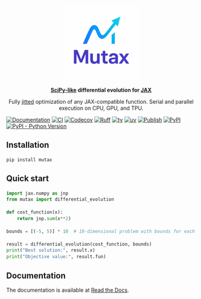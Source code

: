 <div align="center">
  <a href="https://github.com/gerlero/mutax"><img src="https://raw.githubusercontent.com/gerlero/mutax/main/logo.png" alt="Mutax" width="200"/></a>

  **[SciPy-like](https://docs.scipy.org/doc/scipy/reference/generated/scipy.optimize.differential_evolution.html) differential evolution for [JAX](https://github.com/jax-ml/jax)**

  Fully [jitted](https://docs.jax.dev/en/latest/_autosummary/jax.jit.html#jax.jit) optimization of any JAX-compatible function. Serial and parallel execution on CPU, GPU, and TPU.
</div>


[![Documentation](https://img.shields.io/readthedocs/mutax)](https://mutax.readthedocs.io/)
[![CI](https://github.com/gerlero/mutax/actions/workflows/ci.yml/badge.svg)](https://github.com/gerlero/mutax/actions/workflows/ci.yml)
[![Codecov](https://codecov.io/gh/gerlero/mutax/branch/main/graph/badge.svg)](https://codecov.io/gh/gerlero/mutax)
[![Ruff](https://img.shields.io/endpoint?url=https://raw.githubusercontent.com/astral-sh/ruff/main/assets/badge/v2.json)](https://github.com/astral-sh/ruff)
[![ty](https://img.shields.io/endpoint?url=https://raw.githubusercontent.com/astral-sh/ty/main/assets/badge/v0.json)](https://github.com/astral-sh/ty)
[![uv](https://img.shields.io/endpoint?url=https://raw.githubusercontent.com/astral-sh/uv/main/assets/badge/v0.json)](https://github.com/astral-sh/uv)
[![Publish](https://github.com/gerlero/mutax/actions/workflows/pypi-publish.yml/badge.svg)](https://github.com/gerlero/mutax/actions/workflows/pypi-publish.yml)
[![PyPI](https://img.shields.io/pypi/v/mutax)](https://pypi.org/project/mutax/)
[![PyPI - Python Version](https://img.shields.io/pypi/pyversions/mutax)](https://pypi.org/project/mutax/)


## Installation

```bash
pip install mutax
```

## Quick start

```python
import jax.numpy as jnp
from mutax import differential_evolution

def cost_function(x):
    return jnp.sum(x**2)

bounds = [(-5, 5)] * 10  # 10-dimensional problem with bounds for each dimension

result = differential_evolution(cost_function, bounds)
print("Best solution:", result.x)
print("Objective value:", result.fun)
```

## Documentation

The documentation is available at [Read the Docs](https://mutax.readthedocs.io/).
